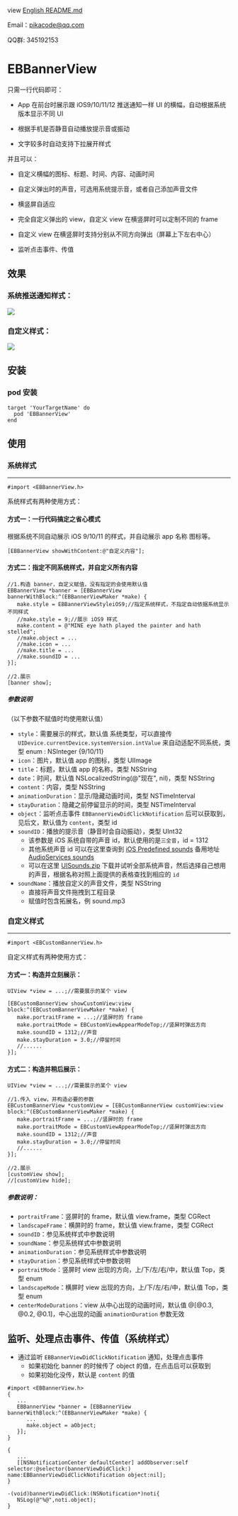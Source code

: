 view [English README.md](/README.md)

Email：pikacode@qq.com

QQ群: 345192153



# EBBannerView

只需一行代码即可：

- App 在前台时展示跟 iOS9/10/11/12 推送通知一样 UI 的横幅，自动根据系统版本显示不同 UI


- 根据手机是否静音自动播放提示音或振动
- 文字较多时自动支持下拉展开样式

并且可以：

- 自定义横幅的图标、标题、时间、内容、动画时间
- 自定义弹出时的声音，可选用系统提示音，或者自己添加声音文件
- 横竖屏自适应


- 完全自定义弹出的 view，自定义 view 在横竖屏时可以定制不同的 frame
- 自定义 view 在横竖屏时支持分别从不同方向弹出（屏幕上下左右中心）
- 监听点击事件、传值




## 效果

### 系统推送通知样式：

  ![](screenshot/1.gif)



### 自定义样式：

  ![](screenshot/2.gif)



## 安装

### pod 安装

	target 'YourTargetName' do
	  pod 'EBBannerView'
	end



## 使用



### 系统样式

---

```objc
#import <EBBannerView.h>
```

系统样式有两种使用方式：



#### 方式一：一行代码搞定之省心模式

根据系统不同自动展示 iOS 9/10/11 的样式，并自动展示 app 名称 图标等。

```objc
[EBBannerView showWithContent:@"自定义内容"];
```




#### 方式二：指定不同系统样式，并自定义所有内容

```objc
//1.构造 banner，自定义赋值，没有指定的会使用默认值
EBBannerView *banner = [EBBannerView bannerWithBlock:^(EBBannerViewMaker *make) {
   make.style = EBBannerViewStyleiOS9;//指定系统样式，不指定自动依据系统显示不同样式
   //make.style = 9;//展示 iOS9 样式
   make.content = @"MINE eye hath played the painter and hath stelled";
   //make.object = ...
   //make.icon = ...
   //make.title = ...
   //make.soundID = ...
}];
 
//2.展示
[banner show];
```



##### 参数说明 

（以下参数不赋值时均使用默认值）

- `style`：需要展示的样式，默认值 系统类型，可以直接传 `UIDevice.currentDevice.systemVersion.intValue` 来自动适配不同系统，类型 enum : NSInteger {9/10/11}
- `icon`：图片，默认值 app 的图标，类型 UIImage
- `title`：标题，默认值 app 的名称，类型 NSString
- `date`：时间，默认值 NSLocalizedString(@"现在", nil)，类型 NSString
- `content`：内容，类型 NSString
- `animationDuration`：显示/隐藏动画时间，类型 NSTimeInterval
- `stayDuration`：隐藏之前停留显示的时间，类型 NSTimeInterval
- `object`：监听点击事件 `EBBannerViewDidClickNotification` 后可以获取到，见后文，默认值为 `content`，类型 id
- `soundID`：播放的提示音（静音时会自动振动），类型 UInt32
  - 该参数是 iOS 系统自带的声音 id，默认使用的是`三全音`，id = 1312
  - 其他系统声音 id 可以在这里查询到 [iOS Predefined sounds](http://iphonedevwiki.net/index.php/AudioServices#) 备用地址 [AudioServices sounds](http://www.cocoachina.com/bbs/read.php?tid=134344)
  - 可以在这里 [UISounds.zip](/UISounds.zip) 下载并试听全部系统声音，然后选择自己想用的声音，根据名称对照上面提供的表格查找到相应的 `id`
- `soundName`：播放自定义的声音文件，类型 NSString
  - 直接将声音文件拖拽到工程目录
  - 赋值时包含拓展名，例 sound.mp3




### 自定义样式

---

```objc
#import <EBCustomBannerView.h>
```

自定义样式有两种使用方式：



#### 方式一：构造并立刻展示：

```objc
UIView *view = ...;//需要展示的某个 view

[EBCustomBannerView showCustomView:view block:^(EBCustomBannerViewMaker *make) {
   make.portraitFrame = ...;//竖屏时的 frame
   make.portraitMode = EBCustomViewAppearModeTop;//竖屏时弹出方向
   make.soundID = 1312;//声音
   make.stayDuration = 3.0;//停留时间
   //......
}];
```



#### 方式二：构造并稍后展示：

```objc
UIView *view = ...;//需要展示的某个 view

//1.传入 view，并构造必要的参数
EBCustomBannerView *customView = [EBCustomBannerView customView:view block:^(EBCustomBannerViewMaker *make) {
   make.portraitFrame = ...;//竖屏时的 frame
   make.portraitMode = EBCustomViewAppearModeTop;//竖屏时弹出方向
   make.soundID = 1312;//声音
   make.stayDuration = 3.0;//停留时间
   //......
}];

//2.展示
[customView show];
//[customView hide];
```



##### 参数说明：

- `portraitFrame`：竖屏时的 frame，默认值 view.frame，类型 CGRect
- `landscapeFrame`：横屏时的 frame，默认值 view.frame，类型 CGRect
- `soundID`：参见系统样式中参数说明
- `soundName`：参见系统样式中参数说明
- `animationDuration`：参见系统样式中参数说明
- `stayDuration`：参见系统样式中参数说明
- `portraitMode`：竖屏时 view 出现的方向，上/下/左/右/中，默认值 Top，类型 enum
- `landscapeMode`：横屏时 view 出现的方向，上/下/左/右/中，默认值 Top，类型 enum
- `centerModeDurations`：view 从中心出现的动画时间，默认值 @[@0.3, @0.2, @0.1]，中心出现的动画 `animationDuration` 参数无效



## 监听、处理点击事件、传值（系统样式）

- 通过监听 `EBBannerViewDidClickNotification` 通知，处理点击事件
  - 如果初始化 banner 的时候传了 object 的值，在点击后可以获取到
  - 如果初始化没传，默认是 `content` 的值

```objc
#import <EBBannerView.h>
{
   ...
   EBBannerView *banner = [EBBannerView bannerWithBlock:^(EBBannerViewMaker *make) {
      ...
      make.object = aObject;
   }];
}

{
   ...
   [[NSNotificationCenter defaultCenter] addObserver:self selector:@selector(bannerViewDidClick:) name:EBBannerViewDidClickNotification object:nil];
}

-(void)bannerViewDidClick:(NSNotification*)noti{
   NSLog(@"%@",noti.object);
}
```
